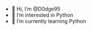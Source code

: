 - 👋 Hi, I’m @D0dge95
- 👀 I’m interested in Python
- 🌱 I’m currently learning Python

  

<!---
D0dge95/D0dge95 is a ✨ special ✨ repository because its `README.md` (this file) appears on your GitHub profile.
You can click the Preview link to take a look at your changes.
--->
